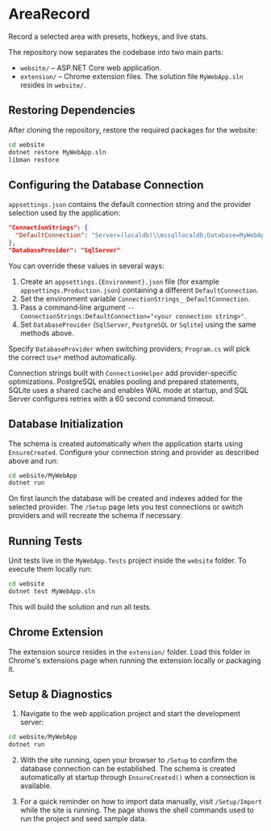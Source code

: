 # AreaRecord
Record a selected area with presets, hotkeys, and live stats.

The repository now separates the codebase into two main parts:

- `website/` – ASP.NET Core web application.
- `extension/` – Chrome extension files.
  The solution file `MyWebApp.sln` resides in `website/`.

## Restoring Dependencies

After cloning the repository, restore the required packages for the website:

```bash
cd website
dotnet restore MyWebApp.sln
libman restore
```

## Configuring the Database Connection

`appsettings.json` contains the default connection string and the provider
selection used by the application:

```json
"ConnectionStrings": {
  "DefaultConnection": "Server=(localdb)\\mssqllocaldb;Database=MyWebAppDb;Trusted_Connection=True;MultipleActiveResultSets=true"
},
"DatabaseProvider": "SqlServer"
```

You can override these values in several ways:

1. Create an `appsettings.{Environment}.json` file (for example
   `appsettings.Production.json`) containing a different `DefaultConnection`.
2. Set the environment variable `ConnectionStrings__DefaultConnection`.
3. Pass a command‑line argument `--ConnectionStrings:DefaultConnection="<your connection string>"`.
4. Set `DatabaseProvider` (`SqlServer`, `PostgreSQL` or `Sqlite`) using the same methods above.

Specify `DatabaseProvider` when switching providers; `Program.cs` will pick the correct `Use*` method automatically.

Connection strings built with `ConnectionHelper` add provider-specific optimizations. PostgreSQL enables pooling and prepared statements, SQLite uses a shared cache and enables WAL mode at startup, and SQL Server configures retries with a 60 second command timeout.

## Database Initialization

The schema is created automatically when the application starts using
`EnsureCreated`. Configure your connection string and provider as described
above and run:

```bash
cd website/MyWebApp
dotnet run
```

On first launch the database will be created and indexes added for the selected
provider. The `/Setup` page lets you test connections or switch providers and
will recreate the schema if necessary.

## Running Tests

Unit tests live in the `MyWebApp.Tests` project inside the `website` folder.
To execute them locally run:

```bash
cd website
dotnet test MyWebApp.sln
```

This will build the solution and run all tests.

## Chrome Extension

The extension source resides in the `extension/` folder. Load this folder in
Chrome's extensions page when running the extension locally or packaging it.

## Setup & Diagnostics

1. Navigate to the web application project and start the development server:

```bash
cd website/MyWebApp
dotnet run
```

2. With the site running, open your browser to `/Setup` to confirm the
   database connection can be established. The schema is created automatically
   at startup through `EnsureCreated()` when a connection is available.

3. For a quick reminder on how to import data manually,
   visit `/Setup/Import` while the site is running. The page shows the shell
   commands used to run the project and seed sample data.
